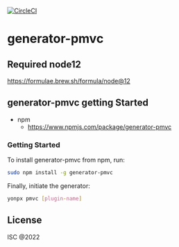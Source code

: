 [![CircleCI](https://circleci.com/gh/pmvc/generator-pmvc/tree/main.svg?style=svg)](https://circleci.com/gh/pmvc/generator-pmvc/tree/main)

generator-pmvc
===

## Required node12
https://formulae.brew.sh/formula/node@12

## generator-pmvc getting Started

   * npm 
      * https://www.npmjs.com/package/generator-pmvc

### Getting Started

To install generator-pmvc from npm, run:

```bash
sudo npm install -g generator-pmvc
```

Finally, initiate the generator:

```bash
yonpx pmvc [plugin-name]
```

## License

ISC @2022
